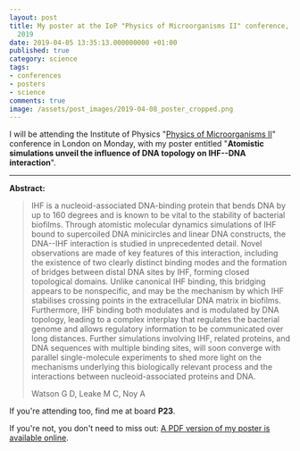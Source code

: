 ```yaml
---
layout: post
title: My poster at the IoP "Physics of Microorganisms II" conference, London, 8 April
  2019
date: 2019-04-05 13:35:13.000000000 +01:00
published: true
category: science
tags:
- conferences
- posters
- science
comments: true
image: /assets/post_images/2019-04-08_poster_cropped.png
---
```


I will be attending the Institute of Physics \"[Physics of
Microorganisms
II](https://www.iopconferences.org/iop/frontend/reg/thome.csp?pageID=785982&eventID=1271&traceRedir=4)\"
conference in London on Monday, with my poster entitled \"**Atomistic
simulations unveil the influence of DNA topology on IHF--DNA
interaction**\".

<!--more-->

---

**Abstract:**

> IHF is a nucleoid-associated DNA-binding protein that bends DNA by up
> to 160 degrees and is known to be vital to the stability of bacterial
> biofilms. Through atomistic molecular dynamics simulations of IHF
> bound to supercoiled DNA minicircles and linear DNA constructs, the
> DNA--IHF interaction is studied in unprecedented detail. Novel
> observations are made of key features of this interaction, including
> the existence of two clearly distinct binding modes and the formation
> of bridges between distal DNA sites by IHF, forming closed topological
> domains. Unlike canonical IHF binding, this bridging appears to be
> nonspecific, and may be the mechanism by which IHF stabilises crossing
> points in the extracellular DNA matrix in biofilms. Furthermore, IHF
> binding both modulates and is modulated by DNA topology, leading to a
> complex interplay that regulates the bacterial genome and allows
> regulatory information to be communicated over long distances. Further
> simulations involving IHF, related proteins, and DNA sequences with
> multiple binding sites, will soon converge with parallel
> single-molecule experiments to shed more light on the mechanisms
> underlying this biologically relevant process and the interactions
> between nucleoid-associated proteins and DNA.
>
> Watson G D, Leake M C, Noy A

If you\'re attending too, find me at board **P23**.

If you\'re not, you don\'t need to miss out: [A PDF version of my poster
is available online](https://georgewatson.me/dl/2019-04-08_poster.pdf).
